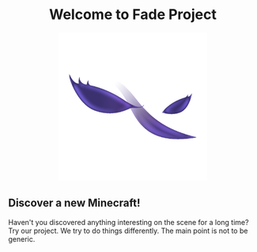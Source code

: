 <h1 align="center">Welcome to Fade Project</h1>
<p align="center">
 <img src="Images/1Kx1K.png" width="300" height="300">
</p>

## Discover a new Minecraft!
Haven't you discovered anything interesting on the scene for a long time? Try our project. We try to do things differently. The main point is not to be generic.